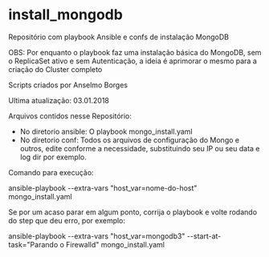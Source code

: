 # install_mongodb
Repositório com playbook Ansible e confs de instalação MongoDB

OBS: Por enquanto o playbook faz uma instalação básica do MongoDB, sem o ReplicaSet ativo e sem Autenticação, a ideia é aprimorar o mesmo para a criação do Cluster completo

Scripts criados por Anselmo Borges

Ultima atualização: 03.01.2018

Arquivos contidos nesse Repositório:
* No diretorio ansible: O playbook mongo_install.yaml
* No diretorio conf: Todos os arquivos de configuração do Mongo e outros, edite conforme a necessidade, substituindo seu IP ou seu data e log dir por exemplo.

Comando para execução:

ansible-playbook --extra-vars "host_var=nome-do-host" mongo_install.yaml

Se por um acaso parar em algum ponto, corrija o playbook e volte rodando do step que deu erro, por exemplo:

ansible-playbook --extra-vars "host_var=mongodb3" --start-at-task="Parando o Firewalld" mongo_install.yaml 


